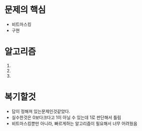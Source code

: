 # 문제의 핵심
- 비트마스킹
- 구현

# 알고리즘
1.
2.
3.

# 복기할것
- 답이 정해져 있는문제인것같았다.
- 실수한것은 0보다크다고 1이 아닐 수 있는데 1로 판단해서 틀림
- 비트마스킹뿐만 아니라, 빠르게하는 알고리즘이 필요해서 너무 어려웠음